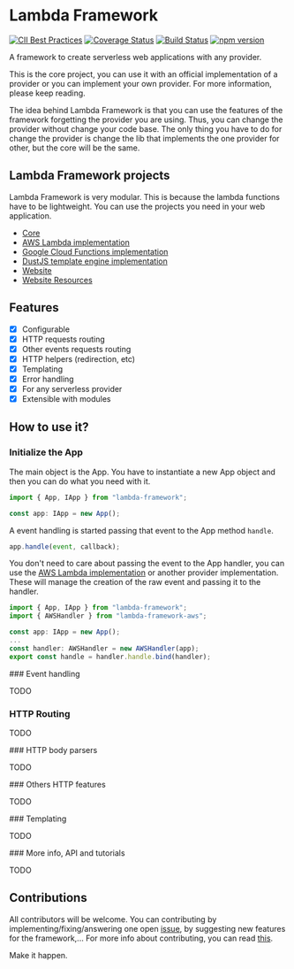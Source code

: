 # Lambda Framework

[![CII Best Practices](https://bestpractices.coreinfrastructure.org/projects/1314/badge)](https://bestpractices.coreinfrastructure.org/projects/1314) [![Coverage Status](https://coveralls.io/repos/github/rogelio-o/lambda-framework/badge.svg?branch=master)](https://coveralls.io/github/rogelio-o/lambda-framework?branch=master) [![Build Status](https://travis-ci.org/rogelio-o/lambda-framework.svg?branch=master)](https://travis-ci.org/rogelio-o/lambda-framework) [![npm version](https://badge.fury.io/js/lambda-framework.svg)](https://badge.fury.io/js/lambda-framework)

A framework to create serverless web applications with any provider.

This is the core project, you can use it with an official implementation of a provider
or you can implement your own provider. For more information, please keep reading.

The idea behind Lambda Framework is that you can use the features of the framework
forgetting the provider you are using. Thus, you can change the provider without
change your code base. The only thing you have to do for change the provider is
change the lib that implements the one provider for other, but the core will be
the same.

## Lambda Framework projects

Lambda Framework is very modular. This is because the lambda functions have to be
lightweight. You can use the projects you need in your web application.

- [Core](https://github.com/rogelio-o/lambda-framework)
- [AWS Lambda implementation](https://github.com/rogelio-o/lambda-framework-aws)
- [Google Cloud Functions implementation](https://github.com/rogelio-o/lambda-framework-gcloud)
- [DustJS template engine implementation](https://github.com/rogelio-o/lambda-framework-dustjs)
- [Website](https://github.com/rogelio-o/lambda-framework-website)
- [Website Resources](https://github.com/rogelio-o/lambda-framework-website-resources)

## Features

- [x] Configurable
- [x] HTTP requests routing
- [x] Other events requests routing
- [x] HTTP helpers (redirection, etc)
- [x] Templating
- [x] Error handling
- [x] For any serverless provider
- [x] Extensible with modules

## How to use it?

### Initialize the App

The main object is the App. You have to instantiate a new App object and then
you can do what you need with it.
```typescript
import { App, IApp } from "lambda-framework";

const app: IApp = new App();
```

A event handling is started passing that event to the App method `handle`.
```typescript
app.handle(event, callback);
```

You don't need to care about passing the event to the App handler, you can use the [AWS Lambda implementation](https://github.com/rogelio-o/lambda-framework-aws) or another provider
implementation. These will manage the creation of the raw event and passing it to the handler.
```typescript
import { App, IApp } from "lambda-framework";
import { AWSHandler } from "lambda-framework-aws";

const app: IApp = new App();
...
const handler: AWSHandler = new AWSHandler(app);
export const handle = handler.handle.bind(handler);
```

### Event handling

TODO

### HTTP Routing

TODO

### HTTP body parsers

TODO

### Others HTTP features

TODO

### Templating

TODO

### More info, API and tutorials

TODO

## Contributions

All contributors will be welcome. You can contributing by implementing/fixing/answering one open [issue](issues), by suggesting new features for the framework,... For more info about contributing, you can read [this](CONTRIBUTING.md).

Make it happen.
